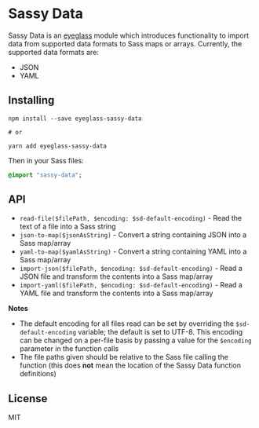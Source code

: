 # Sassy Data

Sassy Data is an [eyeglass](https://github.com/sass-eyeglass/eyeglass) module which introduces functionality to import data from supported data formats to Sass maps or arrays. Currently, the supported data formats are:

- JSON
- YAML

## Installing

```
npm install --save eyeglass-sassy-data

# or

yarn add eyeglass-sassy-data
```

Then in your Sass files:

```sass
@import "sassy-data";
```

## API

- `read-file($filePath, $encoding: $sd-default-encoding)` - Read the text of a file into a Sass string
- `json-to-map($jsonAsString)` - Convert a string containing JSON into a Sass map/array
- `yaml-to-map($yamlAsString)` - Convert a string containing YAML into a Sass map/array
- `import-json($filePath, $encoding: $sd-default-encoding)` - Read a JSON file and transform the contents into a Sass map/array
- `import-yaml($filePath, $encoding: $sd-default-encoding)` - Read a YAML file and transform the contents into a Sass map/array

**Notes**

- The default encoding for all files read can be set by overriding the `$sd-default-encoding` variable; the default is set to UTF-8. This encoding can be changed on a per-file basis by passing a value for the `$encoding` parameter in the function calls
- The file paths given should be relative to the Sass file calling the function (this does **not** mean the location of the Sassy Data function definitions)

## License

MIT

